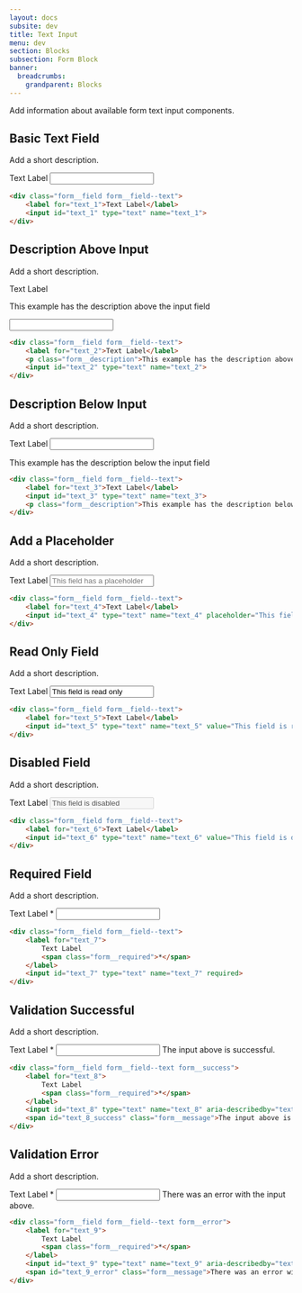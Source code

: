 ```yaml
---
layout: docs
subsite: dev
title: Text Input
menu: dev
section: Blocks
subsection: Form Block
banner:
  breadcrumbs:
    grandparent: Blocks
---
```


Add information about available form text input components.

## Basic Text Field

Add a short description.

<div class="b-form">
  <div class="form__field form__field--text">
      <label for="text_1">Text Label</label>
      <input id="text_1" type="text" name="text_1">
  </div>
</div>

```html
<div class="form__field form__field--text">
    <label for="text_1">Text Label</label>
    <input id="text_1" type="text" name="text_1">
</div>
```

## Description Above Input

Add a short description.

<div class="b-form">
  <div class="form__field form__field--text">
      <label for="text_2">Text Label</label>
      <p class="form__description">This example has the description above the input field</p>
      <input id="text_2" type="text" name="text_2">
  </div>
</div>

```html
<div class="form__field form__field--text">
    <label for="text_2">Text Label</label>
    <p class="form__description">This example has the description above the input field</p>
    <input id="text_2" type="text" name="text_2">
</div>
```

## Description Below Input

Add a short description.

<div class="b-form">
  <div class="form__field form__field--text">
      <label for="text_3">Text Label</label>
      <input id="text_3" type="text" name="text_3">
      <p class="form__description">This example has the description below the input field</p>
  </div>
</div>

```html
<div class="form__field form__field--text">
    <label for="text_3">Text Label</label>
    <input id="text_3" type="text" name="text_3">
    <p class="form__description">This example has the description below the input field</p>
</div>
```

## Add a Placeholder

Add a short description.

<div class="b-form">
  <div class="form__field form__field--text">
      <label for="text_4">Text Label</label>
      <input id="text_4" type="text" name="text_4" placeholder="This field has a placeholder">
  </div>
</div>

```html
<div class="form__field form__field--text">
    <label for="text_4">Text Label</label>
    <input id="text_4" type="text" name="text_4" placeholder="This field has a placeholder">
</div>
```

## Read Only Field

Add a short description.

<div class="b-form">
  <div class="form__field form__field--text">
      <label for="text_5">Text Label</label>
      <input id="text_5" type="text" name="text_5" value="This field is read only" readonly>
  </div>
</div>

```html
<div class="form__field form__field--text">
    <label for="text_5">Text Label</label>
    <input id="text_5" type="text" name="text_5" value="This field is read only" readonly>
</div>
```

## Disabled Field

Add a short description.

<div class="b-form">
  <div class="form__field form__field--text">
      <label for="text_6">Text Label</label>
      <input id="text_6" type="text" name="text_6" value="This field is disabled" disabled>
  </div>
</div>

```html
<div class="form__field form__field--text">
    <label for="text_6">Text Label</label>
    <input id="text_6" type="text" name="text_6" value="This field is disabled" disabled>
</div>
```

## Required Field

Add a short description.

<div class="b-form">
  <div class="form__field form__field--text">
      <label for="text_7">
          Text Label
          <span class="form__required">*</span>
      </label>
      <input id="text_7" type="text" name="text_7" required>
  </div>
</div>

```html
<div class="form__field form__field--text">
    <label for="text_7">
        Text Label
        <span class="form__required">*</span>
    </label>
    <input id="text_7" type="text" name="text_7" required>
</div>
```

## Validation Successful

Add a short description.

<div class="b-form">
  <div class="form__field form__field--text form__success">
      <label for="text_8">
          Text Label
          <span class="form__required">*</span>
      </label>
      <input id="text_8" type="text" name="text_8" aria-describedby="text_8_success" required>
      <span id="text_8_success" class="form__message">The input above is successful.</span>
  </div>
</div>

```html
<div class="form__field form__field--text form__success">
    <label for="text_8">
        Text Label
        <span class="form__required">*</span>
    </label>
    <input id="text_8" type="text" name="text_8" aria-describedby="text_8_success" required>
    <span id="text_8_success" class="form__message">The input above is successful.</span>
</div>
```

## Validation Error

Add a short description.

<div class="b-form">
  <div class="form__field form__field--text form__error">
      <label for="text_9">
          Text Label
          <span class="form__required">*</span>
      </label>
      <input id="text_9" type="text" name="text_9" aria-describedby="text_9_error" required>
      <span id="text_9_error" class="form__message">There was an error with the input above.</span>
  </div>
</div>

```html
<div class="form__field form__field--text form__error">
    <label for="text_9">
        Text Label
        <span class="form__required">*</span>
    </label>
    <input id="text_9" type="text" name="text_9" aria-describedby="text_9_error" required>
    <span id="text_9_error" class="form__message">There was an error with the input above.</span>
</div>
```